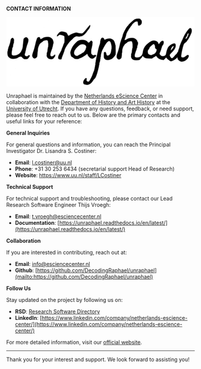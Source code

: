 **CONTACT INFORMATION**

![Unraphael banner](https://raw.githubusercontent.com/DecodingRaphael/unraphael/main/src/unraphael/data/logo.png#gh-light-mode-only)

Unraphael is maintained by the [Netherlands eScience Center](https://www.esciencecenter.nl/) in collaboration with the [Department of History and Art History](https://www.uu.nl/en/organisation/department-of-history-and-art-history) at the [University of Utrecht](https://www.uu.nl/en/). If you have any questions, feedback, or need support, please feel free to reach out to us. Below are the primary contacts and useful links for your reference:

**General Inquiries**

For general questions and information, you can reach the Principal Investigator Dr. Lisandra S. Costiner:

- **Email**: [l.costiner@uu.nl](mailto:l.costiner@uu.nl)
- **Phone**: +31 30 253 6434 (secretarial support Head of Research)
- **Website**: https://www.uu.nl/staff/LCostiner

**Technical Support**

For technical support and troubleshooting, please contact our Lead Research Software Engineer Thijs Vroegh:

- **Email**: [t.vroegh@esciencecenter.nl](mailto:t.vroegh@esciencecenter.nl)
- **Documentation**: [https://unraphael.readthedocs.io/en/latest/](https://unraphael.readthedocs.io/en/latest/)

**Collaboration**

If you are interested in contributing, reach out at:

- **Email**: [info@esciencecenter.nl](mailto:info@esciencecenter.nl)
- **Github**: [https://github.com/DecodingRaphael/unraphael](mailto:https://github.com/DecodingRaphael/unraphael)

**Follow Us**

Stay updated on the project by following us on:

- **RSD**: [Research Software Directory](https://research-software-directory.org/projects/renaissance)
- **LinkedIn**: [https://www.linkedin.com/company/netherlands-escience-center/](https://www.linkedin.com/company/netherlands-escience-center/)

For more detailed information, visit our [official website](https://www.esciencecenter.nl/).

---

Thank you for your interest and support. We look forward to assisting you!
